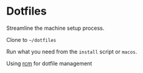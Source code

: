 # Dotfiles

Streamline the machine setup process.

Clone to `~/dotfiles`

Run what you need from the `install` script or `macos`.

Using [rcm](https://github.com/thoughtbot/rcm) for dotfile management
